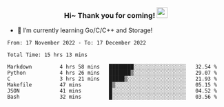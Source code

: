 <h3 align="center">
    Hi~ Thank you for coming!
    <img src="https://media.giphy.com/media/hvRJCLFzcasrR4ia7z/giphy.gif" width="25px">
</h3>

<!--
**pineapple-man/pineapple-man** is a ✨ _special_ ✨ repository because its `README.md` (this file) appears on your GitHub profile.

Here are some ideas to get you started:
- 🔭 I’m currently working on ...
- 🤔 I’m looking for help with ...
- 💬 Ask me about ...
- 📫 How to reach me: ...
- 😄 Pronouns: ...
- ⚡ Fun fact: 
- 👯 I’m looking to collaborate on kubernetes
-->
- 🌱 I’m currently learning Go/C/C++ and Storage!

<!--START_SECTION:waka-->

```text
From: 17 November 2022 - To: 17 December 2022

Total Time: 15 hrs 13 mins

Markdown         4 hrs 58 mins   ████████░░░░░░░░░░░░░░░░░   32.54 %
Python           4 hrs 26 mins   ███████▒░░░░░░░░░░░░░░░░░   29.07 %
C                3 hrs 21 mins   █████▒░░░░░░░░░░░░░░░░░░░   21.93 %
Makefile         47 mins         █▒░░░░░░░░░░░░░░░░░░░░░░░   05.15 %
JSON             41 mins         █░░░░░░░░░░░░░░░░░░░░░░░░   04.52 %
Bash             32 mins         █░░░░░░░░░░░░░░░░░░░░░░░░   03.56 %
```

<!--END_SECTION:waka-->
